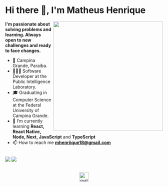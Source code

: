 # Hi there 👋, I'm Matheus Henrique

<img align="right" src="https://user-images.githubusercontent.com/56003521/93805566-5005d780-fc1e-11ea-81ab-13e9d0ea569e.png" width="350"/>

**I'm passionate about solving problems and learning. Always open to new challenges and ready to face changes.**

- 📍 Campina Grande, Paraíba.
- 👨🏻‍💻 Software Developer at the Public Intelligence Laboratory.
- 🎓 Graduating in Computer Science at the Federal University of Campina Grande.
- 🌱 I’m currently learning **React, React Native, Node, Next, JavaScript** and **TypeScript**
- 📫 How to reach me **mhenriique18@gmail.com**

<br />

<div>	
  <img src="https://github-readme-stats.vercel.app/api?username=matheusHG&count_private=true&show_icons=true&theme=tokyonight&include_all_commits=true"/>	
  <img src="https://github-readme-stats.vercel.app/api/top-langs/?username=matheusHG&layout=compact&count_private=true&show_icons=true&theme=tokyonight" />	
</div>

<br />

<p align="center">
<a href="https://instagram.com/matheushgoliveira" target="blank"><img align="center" src="https://cdn.jsdelivr.net/npm/simple-icons@3.0.1/icons/instagram.svg" alt="matheushgo" height="30" width="30" /></a>
</p>



